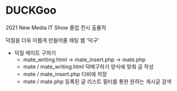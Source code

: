 # DUCKGoo
2021 New Media IT Show 졸업 전시 출품작

덕질을 더욱 이롭게 만들어줄 채팅 웹 '덕구'

- 덕질 메이트 구하기
    - mate_writing.html -> mate_insert.php -> mate.php
    - mate / mate_writing.html 덕메구하기 양식에 맞춰 글 작성 
    - mate / mate_insert.php 디비에 저장
    - mate / mate.php 등록된 글 리스트 
      필터를 통한 원하는 게시글 검색
